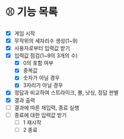 # ⚾️ 기능 목록

- [x] 게임 시작
- [x] 무작위의 세자리수 생성(1~9)
- [x] 사용자로부터 입력값 받기
- [x] 입력값 점검(1~9의 3개의 수)
  - [x] 0의 포함 여부
  - [x] 중복값
  - [x] 숫자가 아닐 경우
  - [x] 3자리가 아닐 경우
- [x] 정답과 비교하여 스트라이크, 볼, 낫싱, 정답 판별
- [x] 결과 출력
- [ ] 결과에 따른 재입력, 종료 실행
- [ ] 종료에 대한 입력값 받기
  - [ ] 1 재시작
  - [ ] 2 종료
